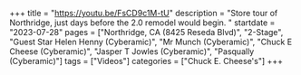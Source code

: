 +++
title = "https://youtu.be/FsCD9c1M-tU"
description = "Store tour of Northridge, just days before the 2.0 remodel would begin. "
startdate = "2023-07-28"
pages = ["Northridge, CA (8425 Reseda Blvd)", "2-Stage", "Guest Star Helen Henny (Cyberamic)", "Mr Munch (Cyberamic)", "Chuck E Cheese (Cyberamic)", "Jasper T Jowles (Cyberamic)", "Pasqually (Cyberamic)"]
tags = ["Videos"]
categories = ["Chuck E. Cheese's"]
+++
